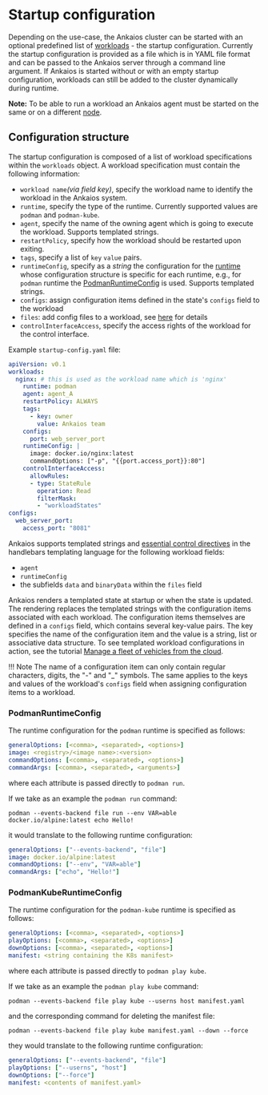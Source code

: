 # Startup configuration

Depending on the use-case, the Ankaios cluster can be started with an optional predefined list of [workloads](./glossary.md#workload) - the startup configuration.
Currently the startup configuration is provided as a file which is in YAML file format and can be passed to the Ankaios server through a command line argument.
If Ankaios is started without or with an empty startup configuration, workloads can still be added to the cluster dynamically during runtime.

**Note:** To be able to run a workload an Ankaios agent must be started on the same or on a different [node](./glossary.md#node).

## Configuration structure

The startup configuration is composed of a list of workload specifications within the `workloads` object.
A workload specification must contain the following information:

* `workload name`_(via field key)_, specify the workload name to identify the workload in the Ankaios system.
* `runtime`, specify the type of the runtime. Currently supported values are `podman` and `podman-kube`.
* `agent`, specify the name of the owning agent which is going to execute the workload. Supports templated strings.
* `restartPolicy`, specify how the workload should be restarted upon exiting.
* `tags`, specify a list of `key` `value`  pairs.
* `runtimeConfig`, specify as a _string_ the configuration for the [runtime](./glossary.md#runtime) whose configuration structure is specific for each runtime, e.g., for `podman` runtime the [PodmanRuntimeConfig](#podmanruntimeconfig) is used. Supports templated strings.
* `configs`: assign configuration items defined in the state's `configs` field to the workload
* `files`: add config files to a workload, see [here](../usage/manifest/config-files.md) for details
* `controlInterfaceAccess`, specify the access rights of the workload for the control interface.

Example `startup-config.yaml` file:

```yaml
apiVersion: v0.1
workloads:
  nginx: # this is used as the workload name which is 'nginx'
    runtime: podman
    agent: agent_A
    restartPolicy: ALWAYS
    tags:
      - key: owner
        value: Ankaios team
    configs:
      port: web_server_port
    runtimeConfig: |
      image: docker.io/nginx:latest
      commandOptions: ["-p", "{{port.access_port}}:80"]
    controlInterfaceAccess:
      allowRules:
      - type: StateRule
        operation: Read
        filterMask:
        - "workloadStates"
configs:
  web_server_port:
    access_port: "8081"
```

Ankaios supports templated strings and [essential control directives](https://github.com/sunng87/handlebars-rust/tree/v6.1.0?tab=readme-ov-file#limited-but-essential-control-structures-built-in) in the handlebars templating language for the following workload fields:

* `agent`
* `runtimeConfig`
* the subfields `data` and `binaryData` within the `files` field

Ankaios renders a templated state at startup or when the state is updated. The rendering replaces the templated strings with the configuration items associated with each workload. The configuration items themselves are defined in a `configs` field, which contains several key-value pairs. The key specifies the name of the configuration item and the value is a string, list or associative data structure. To see templated workload configurations in action, see the tutorial [Manage a fleet of vehicles from the cloud](../usage/tutorial-fleet-management.md#remote-installation-of-a-vehicle-data-sender).

!!! Note
    The name of a configuration item can only contain regular characters, digits, the "-" and "_" symbols. The same applies to the keys and values of the workload's `configs` field when assigning configuration items to a workload.

### PodmanRuntimeConfig

The runtime configuration for the `podman` runtime is specified as follows:

```yaml
generalOptions: [<comma>, <separated>, <options>]
image: <registry>/<image name>:<version>
commandOptions: [<comma>, <separated>, <options>]
commandArgs: [<comma>, <separated>, <arguments>]
```

where each attribute is passed directly to `podman run`.

If we take as an example the `podman run` command:

```podman --events-backend file run --env VAR=able docker.io/alpine:latest echo Hello!```

it would translate to the following runtime configuration:

```yaml
generalOptions: ["--events-backend", "file"]
image: docker.io/alpine:latest
commandOptions: ["--env", "VAR=able"]
commandArgs: ["echo", "Hello!"]
```

### PodmanKubeRuntimeConfig

The runtime configuration for the `podman-kube` runtime is specified as follows:

```yaml
generalOptions: [<comma>, <separated>, <options>]
playOptions: [<comma>, <separated>, <options>]
downOptions: [<comma>, <separated>, <options>]
manifest: <string containing the K8s manifest>
```

where each attribute is passed directly to `podman play kube`.

If we take as an example the `podman play kube` command:

```podman --events-backend file play kube --userns host manifest.yaml```

and the corresponding command for deleting the manifest file:

```podman --events-backend file play kube manifest.yaml --down --force```

they would translate to the following runtime configuration:

```yaml
generalOptions: ["--events-backend", "file"]
playOptions: ["--userns", "host"]
downOptions: ["--force"]
manifest: <contents of manifest.yaml>
```
